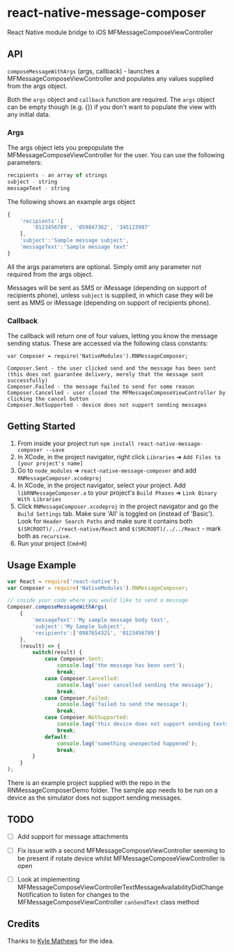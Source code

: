 # react-native-message-composer

React Native module bridge to iOS MFMessageComposeViewController

## API

`composeMessageWithArgs` (args, callback) - launches a MFMessageComposeViewController and populates any values supplied from the args object.

Both the `args` object and `callback` function are required. The `args` object can be empty though (e.g. {}) if you don't want to populate the view with any initial data.

### Args

The args object lets you prepopulate the MFMessageComposeViewController for the user. You can use the following parameters:

```js
recipients - an array of strings
subject - string
messageText - string
```

The following shows an example args object

```js
{
	'recipients':[
		'0123456789', '059847362', '345123987'
	],
	'subject':'Sample message subject',
	'messageText':'Sample message text'
}
```

All the args parameters are optional. Simply omit any parameter not required from the args object.

Messages will be sent as SMS or iMessage (depending on support of recipients phone), unless `subject` is supplied, in which case they will be sent as MMS or iMessage (depending on support of recipients phone).

### Callback

The callback will return one of four values, letting you know the message sending status. These are accessed via the following class constants:

```
var Composer = require('NativeModules').RNMessageComposer;

Composer.Sent - the user clicked send and the message has been sent (this does not guarantee delivery, merely that the message sent successfully)
Composer.Failed - the message failed to send for some reason
Composer.Cancelled - user closed the MFMessageComposeViewController by clicking the cancel button
Composer.NotSupported - device does not support sending messages
```

## Getting Started

1. From inside your project run `npm install react-native-message-composer --save`
2. In XCode, in the project navigator, right click `Libraries` ➜ `Add Files to [your project's name]`
3. Go to `node_modules` ➜ `react-native-message-composer` and add `RNMessageComposer.xcodeproj`
4. In XCode, in the project navigator, select your project. Add `libRNMessageComposer.a` to your project's `Build Phases` ➜ `Link Binary With Libraries`
5. Click `RNMessageComposer.xcodeproj` in the project navigator and go the `Build Settings` tab. Make sure 'All' is toggled on (instead of 'Basic'). Look for `Header Search Paths` and make sure it contains both `$(SRCROOT)/../react-native/React` and `$(SRCROOT)/../../React` - mark both as `recursive`.
5. Run your project (`Cmd+R`)

## Usage Example

```js
var React = require('react-native');
var Composer = require('NativeModules').RNMessageComposer;

// inside your code where you would like to send a message
Composer.composeMessageWithArgs(
	{
	    'messageText':'My sample message body text',
	    'subject':'My Sample Subject',
	    'recipients':['0987654321', '0123456789']
   	},
	(result) => {
		switch(result) {
			case Composer.Sent:
				console.log('the message has been sent');
				break;
			case Composer.Cancelled:
				console.log('user cancelled sending the message');
				break;
			case Composer.Failed:
				console.log('failed to send the message');
				break;
			case Composer.NotSupported:
				console.log('this device does not support sending texts');
				break;
			default:
				console.log('something unexpected happened');
				break;
		}
	}
);
```

There is an example project supplied with the repo in the RNMessageComposerDemo folder. The sample app needs to be run on a device as the simulator does not support sending messages.

## TODO

- [ ] Add support for message attachments
- [ ] Fix issue with a second MFMessageComposeViewController seeming to be present if rotate device whilst MFMessageComposeViewController is open
- [ ] Look at implementing MFMessageComposeViewControllerTextMessageAvailabilityDidChangeNotification to listen for changes to the MFMessageComposeViewController `canSendText` class method


## Credits

Thanks to [Kyle Mathews](https://github.com/KyleAMathews) for the idea.